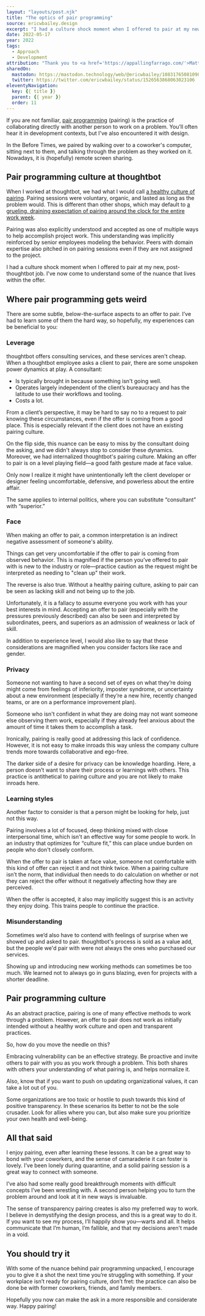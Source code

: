 ```yaml
---
layout: "layouts/post.njk"
title: "The optics of pair programming"
source: ericwbailey.design
excerpt: "I had a culture shock moment when I offered to pair at my new, post-thoughtbot job. I've now come to understand some of the nuance that lives within the offer"
date: 2022-05-17
year: 2022
tags:
  - Approach
  - Development
attribution: "Thank you to <a href='https://appallingfarrago.com/'>Matt Sumner</a> and my other former thoughtbot coworkers for the input, feedback, and pairing help."
sharedOn:
  mastodon: https://mastodon.technology/web/@ericwbailey/108317650810986888
  twitter: https://twitter.com/ericwbailey/status/1526563868063023106
eleventyNavigation:
  key: {{ title }}
  parent: {{ year }}
  order: 11
---
```


If you are not familiar, [pair programming](https://en.wikipedia.org/wiki/Pair_programming) (pairing) is the practice of collaborating directly with another person to work on a problem. You’ll often hear it in development contexts, but I've also encountered it with design.

In the Before Times, we paired by walking over to a coworker's computer, sitting next to them, and talking through the problem as they worked on it. Nowadays, it is (hopefully) remote screen sharing.

## Pair programming culture at thoughtbot

When I worked at thoughtbot, we had what I would call [a healthy culture of pairing](https://github.com/thoughtbot/guides/blob/main/working-together/README.md). Pairing sessions were voluntary, organic, and lasted as long as the problem would. This is different than other shops, which may default to [a grueling, draining expectation of pairing around the clock for the entire work week](https://www.simplermachines.com/the-mortifying-ordeal-of-pairing-all-day/).

Pairing was also explicitly understood and accepted as one of multiple ways to help accomplish project work. This understanding was implicitly reinforced by senior employees modeling the behavior. Peers with domain expertise also pitched in on pairing sessions even if they are not assigned to the project.

I had a culture shock moment when I offered to pair at my new, post-thoughtbot job. I've now come to understand some of the nuance that lives within the offer.

## Where pair programming gets weird

There are some subtle, below-the-surface aspects to an offer to pair. I’ve had to learn some of them the hard way, so hopefully, my experiences can be beneficial to you:

### Leverage

thoughtbot offers consulting services, and these services aren't cheap. When a thoughtbot employee asks a client to pair, there are some unspoken power dynamics at play. A consultant:

- Is typically brought in because something isn't going well.
- Operates largely independent of the client’s bureaucracy and has the latitude to use their workflows and tooling.
- Costs a lot.

From a client’s perspective, it may be hard to say no to a request to pair knowing these circumstances, even if the offer is coming from a good place. This is especially relevant if the client does not have an existing pairing culture.

On the flip side, this nuance can be easy to miss by the consultant doing the asking, and we didn't always stop to consider these dynamics. Moreover, we had internalized thoughtbot's pairing culture. Making an offer to pair is on a level playing field—a good faith gesture made at face value.

Only now I realize it might have unintentionally left the client developer or designer feeling uncomfortable, defensive, and powerless about the entire affair.

The same applies to internal politics, where you can substitute “consultant” with “superior.”

### Face

When making an offer to pair, a common interpretation is an indirect negative assessment of someone's ability.

Things can get very uncomfortable if the offer to pair is coming from observed behavior. This is magnified if the person you’ve offered to pair with is new to the industry or role—practice caution as the request might be interpreted as needing to "clean up" their work.

The reverse is also true. Without a healthy pairing culture, asking to pair can be seen as lacking skill and not being up to the job.

Unfortunately, it is a fallacy to assume everyone you work with has your best interests in mind. Accepting an offer to pair (especially with the pressures previously described) can also be seen and interpreted by subordinates, peers, and superiors as an admission of weakness or lack of skill.

In addition to experience level, I would also like to say that these considerations are magnified when you consider factors like race and gender.

### Privacy

Someone not wanting to have a second set of eyes on what they’re doing might come from feelings of inferiority, imposter syndrome, or uncertainty about a new environment (especially if they’re a new hire, recently changed teams, or are on a performance improvement plan).

Someone who isn't confident in what they are doing may not want someone else observing them work, especially if they already feel anxious about the amount of time it takes them to accomplish a task.

Ironically, pairing is really good at addressing this lack of confidence. However, it is not easy to make inroads this way unless the company culture trends more towards collaborative and ego-free.

The darker side of a desire for privacy can be knowledge hoarding. Here, a person doesn’t want to share their process or learnings with others. This practice is antithetical to pairing culture and you are not likely to make inroads here.

### Learning styles

Another factor to consider is that a person might be looking for help, just not this way.

Pairing involves a lot of focused, deep thinking mixed with close interpersonal time, which isn't an effective way for some people to work. In an industry that optimizes for “culture fit,” this can place undue burden on people who don't closely conform.

When the offer to pair is taken at face value, someone not comfortable with this kind of offer can reject it and not think twice. When a pairing culture isn’t the norm, that individual then needs to do calculation on whether or not they can reject the offer without it negatively affecting how they are perceived.

When the offer is accepted, it also may implicitly suggest this is an activity they enjoy doing. This trains people to continue the practice.

### Misunderstanding

Sometimes we’d also have to contend with feelings of surprise when we showed up and asked to pair. thoughtbot's process is sold as a value add, but the people we'd pair with were not always the ones who purchased our services.

Showing up and introducing new working methods can sometimes be too much. We learned not to always go in guns blazing, even for projects with a shorter deadline.

## Pair programming culture

As an abstract practice, pairing is one of many effective methods to work through a problem. However, an offer to pair does not work as initially intended without a healthy work culture and open and transparent practices.

So, how do you move the needle on this?

Embracing vulnerability can be an effective strategy. Be proactive and invite others to pair with you as you work through a problem. This both shares with others your understanding of what pairing is, and helps normalize it.

Also, know that if you want to push on updating organizational values, it can take a lot out of you.

Some organizations are too toxic or hostile to push towards this kind of positive transparency. In these scenarios its better to not be the sole crusader. Look for allies where you can, but also make sure you prioritize your own health and well-being.

## All that said

I enjoy pairing, even after learning these lessons. It can be a great way to bond with your coworkers, and the sense of camaraderie it can foster is lovely. I’ve been lonely during quarantine, and a solid pairing session is a great way to connect with someone.

I’ve also had some really good breakthrough moments with difficult concepts I’ve been wrestling with. A second person helping you to turn the problem around and look at it in new ways is invaluable.

The sense of transparency pairing creates is also my preferred way to work. I believe in demystifying the design process, and this is a great way to do it. If you want to see my process, I’ll happily show you—warts and all. It helps communicate that I’m human, I’m fallible, and that my decisions aren't made in a void.

## You should try it

With some of the nuance behind pair programming unpacked, I encourage you to give it a shot the next time you’re struggling with something. If your workplace isn’t ready for pairing culture, don’t fret: the practice can also be done be with former coworkers, friends, and family members.

Hopefully you now can make the ask in a more responsible and considerate way. Happy pairing!

